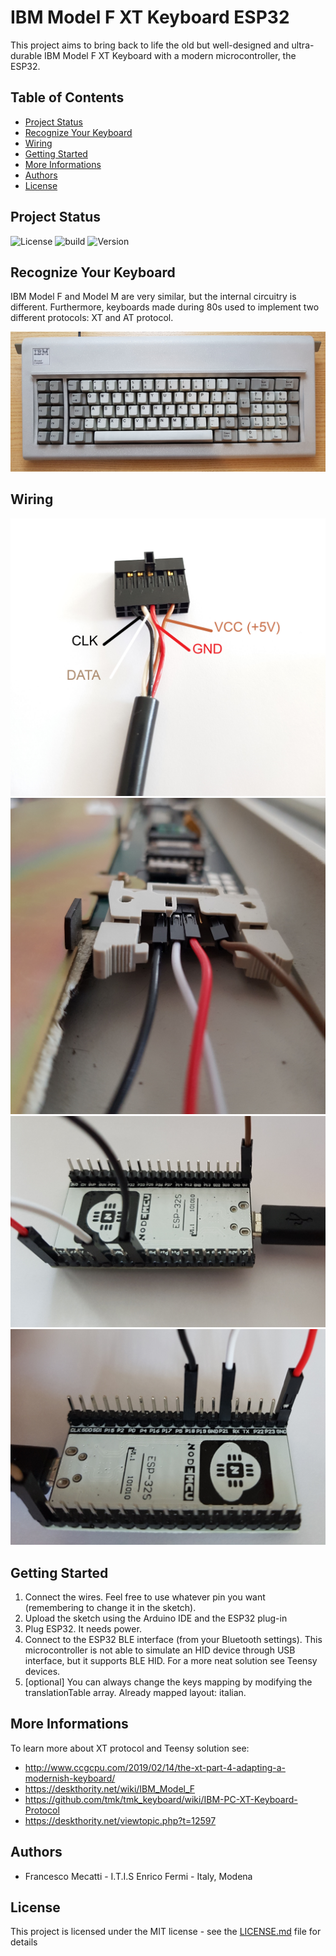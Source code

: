 # IBM Model F XT Keyboard ESP32
This project aims to bring back to life the old but well-designed and ultra-durable IBM Model F XT Keyboard with a modern microcontroller, the ESP32.


## Table of Contents
* [Project Status](#project-status)
* [Recognize Your Keyboard](#recognize-your-keyboard)
* [Wiring](#wiring)
* [Getting Started](#getting-started)
* [More Informations](#more-informations)
* [Authors](#authors)
* [License](#license)

## Project Status

![License](https://img.shields.io/badge/license-MIT-brightgreen) ![build](https://img.shields.io/badge/build-passed-brightgreen) ![Version](https://img.shields.io/badge/version-1.0.0-blue)

## Recognize Your Keyboard
IBM Model F and Model M are very similar, but the internal circuitry is different. Furthermore, keyboards made during 80s used to implement two different protocols: XT and AT protocol.

![Picture](Model_F_XT.jpg)

## Wiring
![Colors](Wiring_Colors.jpg)
![Connector](Wiring_Connector.jpg)
![ESP32](Wiring_ESP32_2.jpg)
![ESP32](Wiring_ESP32_1.jpg)

## Getting Started
1. Connect the wires. Feel free to use whatever pin you want (remembering to change it in the sketch).
2. Upload the sketch using the Arduino IDE and the ESP32 plug-in
3. Plug ESP32. It needs power.
4. Connect to the ESP32 BLE interface (from your Bluetooth settings). This microcontroller is not able to simulate an HID device through USB interface, but it supports BLE HID. For a more neat solution see Teensy devices.
5. [optional] You can always change the keys mapping by modifying the translationTable array. Already mapped layout: italian.

## More Informations
To learn more about XT protocol and Teensy solution see:
 - http://www.ccgcpu.com/2019/02/14/the-xt-part-4-adapting-a-modernish-keyboard/
 - https://deskthority.net/wiki/IBM_Model_F
 - https://github.com/tmk/tmk_keyboard/wiki/IBM-PC-XT-Keyboard-Protocol
 - https://deskthority.net/viewtopic.php?t=12597

## Authors

 - Francesco Mecatti - I.T.I.S Enrico Fermi - Italy, Modena

## License
This project is licensed under the MIT license - see the [LICENSE.md](license.md) file for details

